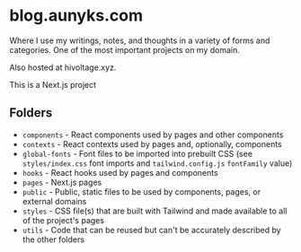 # blog.aunyks.com

Where I use my writings, notes, and thoughts in a variety of forms and categories. One of
the most important projects on my domain.

Also hosted at hivoltage.xyz.

This is a Next.js project

## Folders

- `components` - React components used by pages and other components
- `contexts` - React contexts used by pages and, optionally, components
- `global-fonts` - Font files to be imported into prebuilt CSS (see `styles/index.css` font imports and `tailwind.config.js` `fontFamily` value)
- `hooks` - React hooks used by pages and components
- `pages` - Next.js pages
- `public` - Public, static files to be used by components, pages, or external domains
- `styles` - CSS file(s) that are built with Tailwind and made available to all of the project's pages
- `utils` - Code that can be reused but can't be accurately described by the other folders
